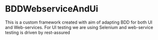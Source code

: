 # BDDWebserviceAndUi
This is a custom framework created with aim of adapting BDD for both UI and Web-services. 
For UI testing we are using Selenium and web-service testing is driven by rest-assured
